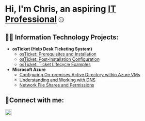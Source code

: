<h1>Hi, I'm Chris, an aspiring <a href="https://linkedin.com/in/christopher-castellano-120123265">IT Professional</a>☺</h1>

<h2>👨‍💻 Information Technology Projects:</h2>

- <b>osTicket (Help Desk Ticketing System)</b>
  - [osTicket: Prerequisites and Installation](https://github.com/Castellanoc8/osticket-prereqs)
  - [osTicket: Post-Installation Configuration](https://github.com/Castellanoc8/post-install-config)
  - [osTicket: Ticket Lifecycle Examples](https://github.com/Castellanoc8/ticket-lifecycle)
- <b>Microsoft Azure</b>
  - [Configuring On-premises Active Directory within Azure VMs](https://github.com/Castellanoc8/configure-ad)
  - [Understanding and Working with DNS](https://github.com/Castellanoc8/Understanding-and-Working-with-DNS)
  - [Network File Shares and Permissions](https://github.com/Castellanoc8/Network-File-Shares-and-Permissions)
  

<h2>🤳Connect with me:</h2>

[<img align="left" alt="Josh | LinkedIn" width="22px" src="https://cdn.jsdelivr.net/npm/simple-icons@v3/icons/linkedin.svg" />][linkedin]

[linkedin]: https://linkedin.com/in/christopher-castellano-120123265
